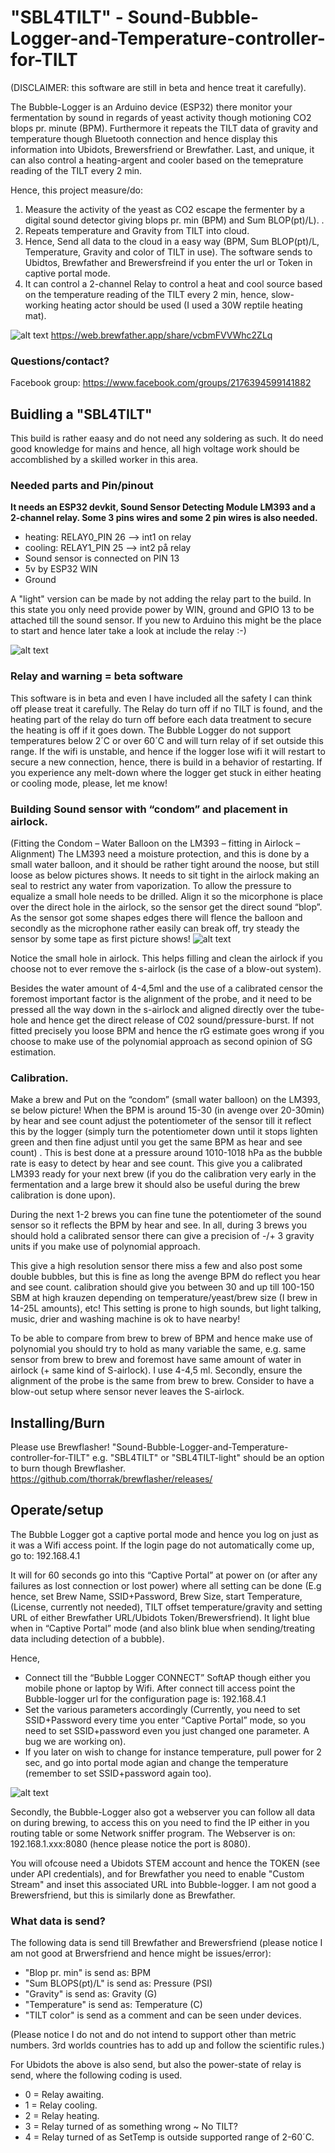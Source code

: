 # "SBL4TILT" - Sound-Bubble-Logger-and-Temperature-controller-for-TILT
(DISCLAIMER: this software are still in beta and hence treat it carefully).

The Bubble-Logger is an Arduino device (ESP32) there monitor your fermentation by sound in regards of yeast activity though motioning CO2 blops pr. minute (BPM). Furthermore it repeats the TILT data of gravity and temperature though Bluetooth connection and hence display this information into Ubidots, Brewersfriend  or Brewfather. Last, and unique, it can also control a heating-argent and cooler based on the temeprature reading of the TILT every 2 min.



Hence, this project measure/do:

1. Measure the activity of the yeast as CO2 escape the fermenter by a digital sound detector giving blops pr. min (BPM) and Sum BLOP(pt)/L). .
2. Repeats temperature and Gravity from TILT into cloud.
3. Hence, Send all data to the cloud in a easy way (BPM, Sum BLOP(pt)/L, Temperature, Gravity and color of TILT in use). The software sends to Ubidtos, Brewfather and Brewersfreind if you enter the url or Token in captive portal mode.
4. It can control a 2-channel Relay to control a heat and cool source based on the temperature reading of the TILT every 2 min, hence, slow-working heating actor should be used (I used a 30W reptile heating mat).


![alt text](https://github.com/kbaggen/Sound-Bubble-Logger-and-Temperature-controller-for-TILT/blob/master/pic/SBL4TILT_outcome.png)
https://web.brewfather.app/share/vcbmFVVWhc2ZLq

### Questions/contact?

Facebook group: https://www.facebook.com/groups/2176394599141882

## Buidling a "SBL4TILT"
This build is rather eaasy and do not need any soldering as such. It do need good knowledge for mains and hence, all high voltage work should be accomblished by a skilled worker in this area.

### Needed parts and Pin/pinout
**It needs an ESP32 devkit, Sound Sensor Detecting Module LM393 and a 2-channel relay. Some 3 pins wires and some 2 pin wires is also needed.**
* heating: RELAY0_PIN 26  --> int1 on relay
* cooling: RELAY1_PIN 25  --> int2 på relay
* Sound sensor is connected on PIN 13
* 5v by ESP32 WIN
* Ground

A "light" version can be made by not adding the relay part to the build. In this state you only need provide power by WIN, ground and GPIO 13 to be attached till the sound sensor. If you new to Arduino this might be the place to start and hence later take a look at include the relay :-)

![alt text](https://github.com/kbaggen/Sound-Bubble-Logger-and-Temperature-controller-for-TILT/blob/master/pic/esp32_SBL4T_TempControl2.png)

### Relay and warning = beta software
This software is in beta and even I have included all the safety I can think off please treat it carefully. The Relay do turn off if no TILT is found, and the heating part of the relay do turn off before each data treatment to secure the heating is off if it goes down. The Bubble Logger do not support temperatures below 2´C or over 60´C and will turn relay of if set outside this range. If the wifi is unstable, and hence if the logger lose wifi it will restart to secure a new connection, hence, there is build in a behavior of restarting. If you experience any melt-down where the logger get stuck in either heating or cooling mode, please, let me know!

### Building Sound sensor with “condom” and placement in airlock.
(Fitting the Condom – Water Balloon on the LM393 – fitting in Airlock – Alignment)
The LM393 need a moisture protection, and this is done by a small water balloon, and it should be rather tight around the noose, but still loose as below pictures shows. It needs to sit tight in the airlock making an seal to restrict any water from vaporization. To allow the pressure to equalize a small hole needs to be drilled. Align it so the micorphone is place over the direct hole in the airlock, so the sensor get the direct sound “blop”.
As the sensor got some shapes edges there will flence the balloon and secondly as the microphone rather easily can break off, try steady the sensor by some tape as first picture shows!
![alt text](https://github.com/kbaggen/Sound-Bubble-Logger-and-Temperature-controller-for-TILT/blob/master/pic/buidling%20sensor.png)

Notice the small hole in airlock. This helps filling and clean the airlock if you choose not to ever remove the s-airlock (is the case of a blow-out system).

Besides the water amount of 4-4,5ml and the use of a calibrated censor the foremost important factor is the alignment of the probe, and it need to be pressed all the way down in the s-airlock and aligned directly over the tube-hole and hence get the direct release of C02 sound/pressure-burst. If not fitted precisely you loose BPM and hence the rG estimate goes wrong if you choose to make use of the polynomial approach as second opinion of SG estimation.

### Calibration.
Make a brew and Put on the “condom” (small water balloon) on the LM393, se below picture! When the BPM is around 15-30 (in avenge over 20-30min) by hear and see count adjust the potentiometer of the sensor till it reflect this by the logger (simply turn the potentiometer down until it stops lighten green and then fine adjust until you get the same BPM as hear and see count) . This is best done at a pressure around 1010-1018 hPa as the bubble rate is easy to detect by hear and see count. This give you a calibrated LM393 ready for your next brew (if you do the calibration very early in the fermentation and a large brew it should also be useful during the brew calibration is done upon).


During the next 1-2 brews you can fine tune the potentiometer of the sound sensor so it reflects the BPM by hear and see. In all, during 3 brews you should hold a calibrated sensor there can give a precision of -/+ 3 gravity units if you make use of polynomial approach.

This give a high resolution sensor there miss a few and also post some double bubbles, but this is fine as long the avenge BPM do reflect you hear and see count. calibration should give you between 30 and up till 100-150 SBM at high krauzen depending on temperature/yeast/brew size (I brew in 14-25L amounts), etc! This setting is prone to high sounds, but light talking, music, drier and washing machine is ok to have nearby!

To be able to compare from brew to brew of BPM and hence make use of polynomial you should try to hold as many variable the same, e.g. same sensor from brew to brew and foremost have same amount of water in airlock (+ same kind of S-airlock). I use 4-4,5 ml. Secondly, ensure the alignment of the probe is the same from brew to brew. Consider to have a blow-out setup where sensor never leaves the S-airlock.

## Installing/Burn
Please use Brewflasher! "Sound-Bubble-Logger-and-Temperature-controller-for-TILT" e.g. "SBL4TILT" or "SBL4TILT-light" should be an option to burn though Brewflasher.
https://github.com/thorrak/brewflasher/releases/


## Operate/setup
The Bubble Logger got a captive portal mode and hence you log on just as it was a Wifi access point. If the login page do not automatically come up, go to: 192.168.4.1

It will for 60 seconds go into this “Captive Portal” at power on (or after any failures as lost connection or lost power) where all setting can be done (E.g hence, set Brew Name, SSID+Password, Brew Size, start Temperature, (License, currently not needed), TILT offset temperature/gravity and setting URL of either Brewfather URL/Ubidots Token/Brewersfriend). It light blue when in “Captive Portal” mode (and also blink blue when sending/treating data including detection of a bubble). 

Hence,
* Connect till the “Bubble Logger CONNECT” SoftAP though either you mobile phone or laptop by Wifi.  After connect till access point the Bubble-logger url for the configuration page is: 192.168.4.1 
* Set the various parameters accordingly (Currently, you need to set SSID+Password every time you enter “Captive Portal” mode, so you need to set SSID+password even you just changed one parameter. A bug we are working on).
* If you later on wish to change for instance temperature, pull power for 2 sec, and go into portal mode agian and change the temperature (remember to set SSID+password again too).

![alt text](https://github.com/kbaggen/Sound-Bubble-Logger-and-Temperature-controller-for-TILT/blob/master/pic/SBL4TILT_gui.png)

Secondly, the Bubble-Logger also got a webserver you can follow all data on during brewing, to access this on you need to find the IP either in you routing table or some Network sniffer program. The Webserver is on: 192.168.1.xxx:8080 (hence please notice the port is 8080).

You will ofcouse need a Ubidots STEM account and hence the TOKEN (see under API credentials), and for Brewfather you need to enable "Custom Stream" and inset this associated URL into Bubble-logger. I am not good a Brewersfriend, but this is similarly done as Brewfather.

### What data is send?
The following data is send till Brewfather and Brewersfriend (please notice I am not good at Brwersfriend and hence might be issues/error):
* "Blop pr. min" is send as: BPM
* "Sum BLOPS(pt)/L" is send as: Pressure (PSI)
* "Gravity" is send as: Gravity (G)
* "Temperature" is send as: Temperature (C)
* "TILT color" is send as a comment and can be seen under devices.

(Please notice I do not and do not intend to support other than metric numbers. 3rd worlds countries has to add up and follow the scientific rules.)

For Ubidots the above is also send, but also the power-state of relay is send, where the following coding is used.
* 0 = Relay awaiting.
* 1 = Relay cooling.
* 2 = Relay heating.
* 3 = Relay turned of as something wrong ~ No TILT?
* 4 = Relay turned of as SetTemp is outside supported range of 2-60´C.

